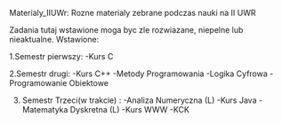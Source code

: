 Materialy_IIUWr: Rozne materialy zebrane podczas nauki na II UWR

Zadania tutaj wstawione moga byc zle rozwiazane, niepelne lub nieaktualne. 
Wstawione:

1.Semestr pierwszy:
-Kurs C

2.Semestr drugi:
-Kurs C++
-Metody Programowania
-Logika Cyfrowa
-Programowanie Obiektowe

3. Semestr Trzeci(w trakcie) :
-Analiza Numeryczna (L)
-Kurs Java
-Matematyka Dyskretna (L)
-Kurs WWW
-KCK
